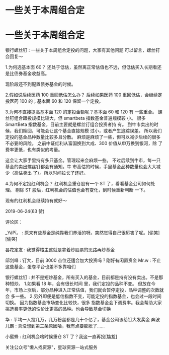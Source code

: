 # 一些关于本周组合定

# 一些关于本周组合定

银行螺丝钉 : 一些关于本周组合定投的问题，大家有其他问题 可以留言，螺丝钉会回复～

1.为何选基本面 60？ 还处于低估，虽然离正常估值也不远，但低估买入长期看还 是比债券基金收益高。

现阶段还不到配置债券基金的时候。

2.假如说后续医药 100 重回低估怎么办？ 后续如果医药 100 重回低估，会继续定投医药 100 的；基本面 60 和 120 保留一个定投。

3.为何不直接提高基本面 120 的定投金额呢？基本面 60 和 120 有 一些重合。 螺丝钉组合跟投规模比较大，但 smartbeta 指数基金普遍规模较 小。 很多 SmartBeta 指数基金，目前主要就是螺丝钉组合投资者持 有。 到牛市卖出的时候，我们赎回，可能会让这个基金直接规模 过小，或者产生追踪误差。 所以我们定投的基金品种数量比较多且分散。 麻烦是麻烦了一些，但可以减少后续的很多不必要的风险。 之前中证红利从富国换到大成、300 价值从申万换到银河，除 了费率更低，也有类似的考量。

这会让大家手里持有多只基金。管理起来会麻烦一些。 不过后续到牛市，每一只基金的卖出螺丝钉都会有通知。牛 市高估的时候，手里基金品种数量也会大大减少（高估卖出 了）。所以时间拉长了还好。

4.为何不定投红利机会？ 红利机会重仓股有一个 ST 了，看看基金公司如何处理。 剔除 ST 股后，红利机会的估值也会有变化，到时候重新判断 一下。

现有的红利机会继续持有就好～

2019-06-24(63 赞)

评论区：

_YáPī。 : 原来有些基金是纯靠我们养活的呀。突然觉得自己很厉害了呢。[偷笑][偷笑]

昙花定友 : 我觉得楼主这就是拿着炒股票的思路再炒基金

邱剑峰 : 钉大，目前 3000 点位还适合加大投资吗？刚好有闲置资金 Mr.w : 不止这些基金，蛋卷平台也差不多靠咱们

银行螺丝钉 : 并不是短炒基金，所有买入的基金，目前都是持有没有卖出。不是那种短炒。 1.如果看 18 年，会有很长时间 里，我们定投的品种不变。 但放在今年，市场上涨后，部分品种进入正常估值，我们就会暂停定投，品种调整的次数就会 多一些。 2.另外即便是低估指数不变，可能定投的指数基金，也会过一段时间切换。 因为指数基金市场变化比较快，很多 指数基金会下调费率。我会帮助大家挑选费率更低的性价比更高的品种。也会导致基金切换

华 : 平均一人投几万，几万粉丝都是几十个亿了，基金公司该给钉大发奖金 奔波儿霸 : 真没想到第三条原因哈，我有点要膨胀了……

小蜜蜂 : 红利机会啥时候重仓 ST 了？我这一直再投[尴尬]

关注公众号"懒人找资源"，星球资源一站式服务